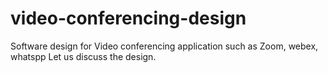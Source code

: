 # video-conferencing-design
Software design for Video conferencing application such as Zoom, webex, whatspp
Let us discuss the design.

